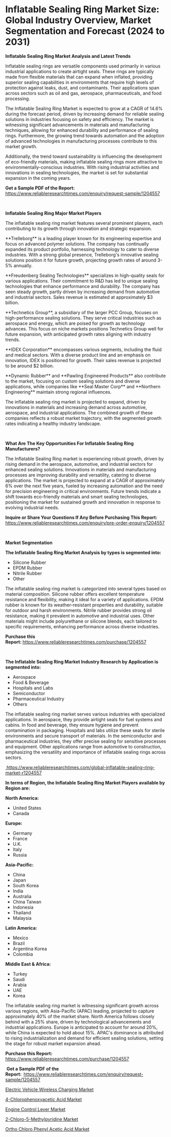 <p><h1>Inflatable Sealing Ring Market Size: Global Industry Overview, Market Segmentation and Forecast (2024 to 2031)</h1></p><p><strong>Inflatable Sealing Ring Market Analysis and Latest Trends</strong></p>
<p><p>Inflatable sealing rings are versatile components used primarily in various industrial applications to create airtight seals. These rings are typically made from flexible materials that can expand when inflated, providing superior sealing capabilities in environments that require high levels of protection against leaks, dust, and contaminants. Their applications span across sectors such as oil and gas, aerospace, pharmaceuticals, and food processing.</p><p>The Inflatable Sealing Ring Market is expected to grow at a CAGR of 14.6% during the forecast period, driven by increasing demand for reliable sealing solutions in industries focusing on safety and efficiency. The market is witnessing significant advancements in materials and manufacturing techniques, allowing for enhanced durability and performance of sealing rings. Furthermore, the growing trend towards automation and the adoption of advanced technologies in manufacturing processes contribute to this market growth. </p><p>Additionally, the trend toward sustainability is influencing the development of eco-friendly materials, making inflatable sealing rings more attractive to environmentally-conscious industries. With rising industrial activities and innovations in sealing technologies, the market is set for substantial expansion in the coming years.</p></p>
<p><strong>Get a Sample PDF of the Report:&nbsp;</strong> <a href="https://www.reliableresearchtimes.com/enquiry/request-sample/1204557?utm_campaign=1430&utm_medium=2&utm_source=Github&utm_content=ia&utm_term=16102024&utm_id=inflatable-sealing-ring">https://www.reliableresearchtimes.com/enquiry/request-sample/1204557</a></p>
<p>&nbsp;</p>
<p><strong>Inflatable Sealing Ring Major Market Players</strong></p>
<p><p>The inflatable sealing ring market features several prominent players, each contributing to its growth through innovation and strategic expansion. </p><p>**Trelleborg** is a leading player known for its engineering expertise and focus on advanced polymer solutions. The company has continually expanded its product portfolio, harnessing technology to cater to diverse industries. With a strong global presence, Trelleborg's innovative sealing solutions position it for future growth, projecting growth rates of around 3-5% annually.</p><p>**Freudenberg Sealing Technologies** specializes in high-quality seals for various applications. Their commitment to R&D has led to unique sealing technologies that enhance performance and durability. The company has seen steady growth, partly driven by increasing demand from automotive and industrial sectors. Sales revenue is estimated at approximately $3 billion.</p><p>**Technetics Group**, a subsidiary of the larger PCC Group, focuses on high-performance sealing solutions. They serve critical industries such as aerospace and energy, which are poised for growth as technology advances. This focus on niche markets positions Technetics Group well for future expansion, with anticipated growth rates aligning with industry trends.</p><p>**IDEX Corporation** encompasses various segments, including the fluid and medical sectors. With a diverse product line and an emphasis on innovation, IDEX is positioned for growth. Their sales revenue is projected to be around $2 billion.</p><p>**Dynamic Rubber** and **Pawling Engineered Products** also contribute to the market, focusing on custom sealing solutions and diverse applications, while companies like **Seal Master Corp** and **Northern Engineering** maintain strong regional influences.</p><p>The inflatable sealing ring market is projected to expand, driven by innovations in materials and increasing demand across automotive, aerospace, and industrial applications. The combined growth of these companies reflects a robust market trajectory, with the segmented growth rates indicating a healthy industry landscape.</p></p>
<p>&nbsp;</p>
<p><strong>What Are The Key Opportunities For Inflatable Sealing Ring Manufacturers?</strong></p>
<p><p>The Inflatable Sealing Ring market is experiencing robust growth, driven by rising demand in the aerospace, automotive, and industrial sectors for enhanced sealing solutions. Innovations in materials and manufacturing processes are improving durability and versatility, catering to diverse applications. The market is projected to expand at a CAGR of approximately 6% over the next five years, fueled by increasing automation and the need for precision engineering in critical environments. Future trends indicate a shift towards eco-friendly materials and smart sealing technologies, positioning the market for sustained growth and innovation in response to evolving industrial needs.</p></p>
<p><strong>Inquire or Share Your Questions If Any Before Purchasing This Report:</strong> <a href="https://www.reliableresearchtimes.com/enquiry/pre-order-enquiry/1204557?utm_campaign=1430&utm_medium=2&utm_source=Github&utm_content=ia&utm_term=16102024&utm_id=inflatable-sealing-ring">https://www.reliableresearchtimes.com/enquiry/pre-order-enquiry/1204557</a></p>
<p>&nbsp;</p>
<p><strong>Market Segmentation</strong></p>
<p><strong>The Inflatable Sealing Ring Market Analysis by types is segmented into:</strong></p>
<p><ul><li>Silicone Rubber</li><li>EPDM Rubber</li><li>Nitrile Rubber</li><li>Other</li></ul></p>
<p><p>The inflatable sealing ring market is categorized into several types based on material composition. Silicone rubber offers excellent temperature resistance and flexibility, making it ideal for a variety of applications. EPDM rubber is known for its weather-resistant properties and durability, suitable for outdoor and harsh environments. Nitrile rubber provides strong oil resistance, making it prevalent in automotive and industrial uses. Other materials might include polyurethane or silicone blends, each tailored to specific requirements, enhancing performance across diverse industries.</p></p>
<p><strong>Purchase this Report:&nbsp;</strong><a href="https://www.reliableresearchtimes.com/purchase/1204557?utm_campaign=1430&utm_medium=2&utm_source=Github&utm_content=ia&utm_term=16102024&utm_id=inflatable-sealing-ring">https://www.reliableresearchtimes.com/purchase/1204557</a></p>
<p>&nbsp;</p>
<p><strong>The Inflatable Sealing Ring Market Industry Research by Application is segmented into:</strong></p>
<p><ul><li>Aerospace</li><li>Food & Beverage</li><li>Hospitals and Labs</li><li>Semiconductor</li><li>Pharmaceutical Industry</li><li>Others</li></ul></p>
<p><p>The inflatable sealing ring market serves various industries with specialized applications. In aerospace, they provide airtight seals for fuel systems and cabins. In food and beverage, they ensure hygiene and prevent contamination in packaging. Hospitals and labs utilize these seals for sterile environments and secure transport of materials. In the semiconductor and pharmaceutical industries, they offer precise sealing for sensitive processes and equipment. Other applications range from automotive to construction, emphasizing the versatility and importance of inflatable sealing rings across sectors.</p></p>
<p><a href="https://www.reliableresearchtimes.com/global-inflatable-sealing-ring-market-r1204557?utm_campaign=1430&utm_medium=2&utm_source=Github&utm_content=ia&utm_term=16102024&utm_id=inflatable-sealing-ring">&nbsp;https://www.reliableresearchtimes.com/global-inflatable-sealing-ring-market-r1204557</a></p>
<p><strong>In terms of Region, the Inflatable Sealing Ring Market Players available by Region are:</strong></p>
<p>
    <p> <strong> North America: </strong>
        <ul>
            <li>United States</li>
            <li>Canada</li>
        </ul>
        </p> 
    <p> <strong> Europe: </strong>
        <ul>
            <li>Germany</li>
            <li>France</li>
            <li>U.K.</li>
            <li>Italy</li>
            <li>Russia</li>
        </ul>
        </p> 
    <p> <strong> Asia-Pacific: </strong>
        <ul>
            <li>China</li>
            <li>Japan</li>
            <li>South Korea</li>
            <li>India</li>
            <li>Australia</li>
            <li>China Taiwan</li>
            <li>Indonesia</li>
            <li>Thailand</li>
            <li>Malaysia</li>
        </ul>
        </p> 
    <p> <strong> Latin America: </strong>
        <ul>
            <li>Mexico</li>
            <li>Brazil</li>
            <li>Argentina Korea</li>
            <li>Colombia</li>
        </ul>
        </p> 
    <p> <strong> Middle East & Africa: </strong>
        <ul>
            <li>Turkey</li>
            <li>Saudi</li>
            <li>Arabia</li>
            <li>UAE</li>
            <li>Korea</li>
        </ul>
    </p>
    </p>
<p><p>The inflatable sealing ring market is witnessing significant growth across various regions, with Asia-Pacific (APAC) leading, projected to capture approximately 40% of the market share. North America follows closely behind with a 25% share, driven by technological advancements and industrial applications. Europe is anticipated to account for around 20%, while China is expected to hold about 15%. APAC's dominance is attributed to rising industrialization and demand for efficient sealing solutions, setting the stage for robust market expansion ahead.</p></p>
<p><strong>Purchase this Report: </strong><a href="https://www.reliableresearchtimes.com/purchase/1204557?utm_campaign=1430&utm_medium=2&utm_source=Github&utm_content=ia&utm_term=16102024&utm_id=inflatable-sealing-ring">https://www.reliableresearchtimes.com/purchase/1204557</a></p>
<p>&nbsp;<strong>Get a Sample PDF of the Report:&nbsp;&nbsp;</strong><a href="https://www.reliableresearchtimes.com/enquiry/request-sample/1204557?utm_campaign=1430&utm_medium=2&utm_source=Github&utm_content=ia&utm_term=16102024&utm_id=inflatable-sealing-ring">https://www.reliableresearchtimes.com/enquiry/request-sample/1204557</a></p>
<p><strong></strong></p>
<p><p><a href="https://github.com/Krish2023na/Market-Research-Report-List-6/blob/main/electric-vehicle-wireless-charging-market.md?utm_campaign=1430&utm_medium=2&utm_source=Github&utm_content=ia&utm_term=16102024&utm_id=inflatable-sealing-ring">Electric Vehicle Wireless Charging Market</a></p><p><a href="https://www.linkedin.com/pulse/market-leaders-laggards-global-4-chlorophenoxyacetic-acid-trends-ws0ff?trk=public_post_embed_feed-article-content&utm_campaign=1430&utm_medium=2&utm_source=Github&utm_content=ia&utm_term=16102024&utm_id=inflatable-sealing-ring">4-Chlorophenoxyacetic Acid Market</a></p><p><a href="https://issuu.com/reportprime-2/docs/engine-control-lever-market-size-20_4c72e8764f72fa?utm_campaign=1430&utm_medium=2&utm_source=Github&utm_content=ia&utm_term=16102024&utm_id=inflatable-sealing-ring">Engine Control Lever Market</a></p><p><a href="https://www.linkedin.com/pulse/decoding-2-chloro-5-methylpyridine-market-signals-growth-algorithms-ldbxf?trk=public_post_embed_feed-article-content&utm_campaign=1430&utm_medium=2&utm_source=Github&utm_content=ia&utm_term=16102024&utm_id=inflatable-sealing-ring">2-Chloro-5-Methylpyridine Market</a></p><p><a href="https://www.linkedin.com/pulse/exploring-ortho-chloro-phenyl-acetic-acid-market-dynamics-0j8of?trk=public_post_embed_feed-article-content&utm_campaign=1430&utm_medium=2&utm_source=Github&utm_content=ia&utm_term=16102024&utm_id=inflatable-sealing-ring">Ortho Chloro Phenyl Acetic Acid Market</a></p></p>